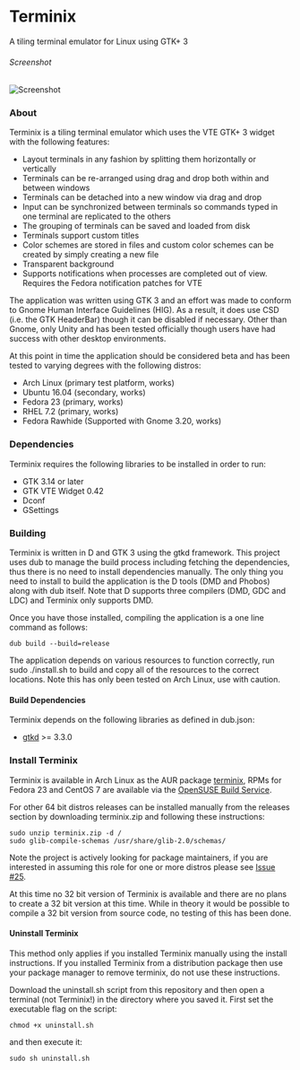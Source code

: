 # Terminix
A tiling terminal emulator for Linux using GTK+ 3

###### Screenshot
![Screenshot](http://www.gexperts.com/img/terminix/terminix2.png)

### About

Terminix is a tiling terminal emulator which uses the VTE GTK+ 3 widget with the following features:

* Layout terminals in any fashion by splitting them horizontally or vertically
* Terminals can be re-arranged using drag and drop both within and between windows
* Terminals can be detached into a new window via drag and drop
* Input can be synchronized between terminals so commands typed in one terminal are replicated to the others
* The grouping of terminals can be saved and loaded from disk
* Terminals support custom titles
* Color schemes are stored in files and custom color schemes can be created by simply creating a new file
* Transparent background
* Supports notifications when processes are completed out of view. Requires the Fedora notification patches for VTE

The application was written using GTK 3 and an effort was made to conform to Gnome Human Interface Guidelines (HIG). As a result, it does use CSD (i.e. the GTK HeaderBar) though it can be disabled if necessary. Other than Gnome, only Unity and has been tested officially though users have had success with other desktop environments.

At this point in time the application should be considered beta and has been tested to varying degrees with the following distros:

* Arch Linux (primary test platform, works)
* Ubuntu 16.04 (secondary, works)
* Fedora 23 (primary, works)
* RHEL 7.2 (primary, works)
* Fedora Rawhide (Supported with Gnome 3.20, works)

### Dependencies

Terminix requires the following libraries to be installed in order to run:
* GTK 3.14 or later
* GTK VTE Widget 0.42
* Dconf
* GSettings

### Building

Terminix is written in D and GTK 3 using the gtkd framework. This project uses dub to manage the build process including fetching the dependencies, thus there is no need to install dependencies manually. The only thing you need to install to build the application is the D tools (DMD and Phobos) along with dub itself. Note that D supports three compilers (DMD, GDC and LDC) and Terminix only supports DMD.

Once you have those installed, compiling the application is a one line command as follows:

```
dub build --build=release
```

The application depends on various resources to function correctly, run sudo ./install.sh to build and copy all of the resources to the correct locations. Note this has only been tested on Arch Linux, use with caution.

#### Build Dependencies

Terminix depends on the following libraries as defined in dub.json:
* [gtkd](http://gtkd.org/) >= 3.3.0

### Install Terminix

Terminix is available in Arch Linux as the AUR package [terminix](https://aur.archlinux.org/packages/terminix), RPMs for Fedora 23 and CentOS 7 are available via the [OpenSUSE Build Service](https://software.opensuse.org/download.html?project=home%3Agnunn&package=termini7).

For other 64 bit distros releases can be installed manually from the releases section by downloading terminix.zip and following these instructions:

```
sudo unzip terminix.zip -d /
sudo glib-compile-schemas /usr/share/glib-2.0/schemas/
```

Note the project is actively looking for package maintainers, if you are interested in assuming this role for one or more distros please see [Issue #25](https://github.com/gnunn1/terminix/issues/25).

At this time no 32 bit version of Terminix is available and there are no plans to create a 32 bit version at this time. While in theory it would be possible to compile a 32 bit version from source code, no testing of this has been done.


#### Uninstall Terminix

This method only applies if you installed Terminix manually using the install instructions. If you installed Terminix from a distribution package then use your package manager to remove terminix, do not use these instructions.

Download the uninstall.sh script from this repository and then open a terminal (not Terminix!) in the directory where you saved it. First set the executable flag on the script:

```
chmod +x uninstall.sh
```

and then execute it:

```
sudo sh uninstall.sh
```
